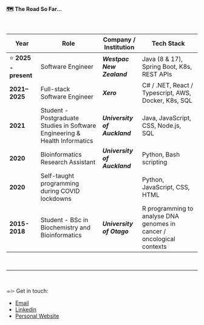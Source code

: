 #### 🗺️ The Road So Far...
<br>

| Year        | Role                              | Company / Institution              | Tech Stack |
|-------------|-----------------------------------|----------------------| ----------- |
| ⭐️ **2025 - present**     | Software Engineer         | ***Westpac New Zealand*** | Java (8 & 17), Spring Boot, K8s, REST APIs  |
| **2021–2025** | Full-stack Software Engineer             | ***Xero*** | C# / .NET, React / Typescript, AWS, Docker, K8s, SQL |
| **2021**    | Student - Postgraduate Studies in Software Engineering & Health Informatics| ***University of Auckland***| Java, JavaScript, CSS, Node.js, SQL |
| **2020**    | Bioinformatics Research Assistant | ***University of Auckland*** | Python, Bash scripting |
| **2020**    | Self-taught programming during COVID lockdowns |  | Python, JavaScript, CSS, HTML |
| **2015-2018** | Student - BSc in Biochemistry and Bioinformatics | ***University of Otago***  | R programming to analyse DNA genomes in cancer / oncological contexts |


<br>
<hr>
<br>


 ⌯⌲ Get in touch: 
- <a href="mailto:coltonrandall.nz@gmail.com">Email</a>
- [Linkedin](https://www.linkedin.com/in/coltonrandall/)
- [Personal Website](https://coltonrandall.com)

